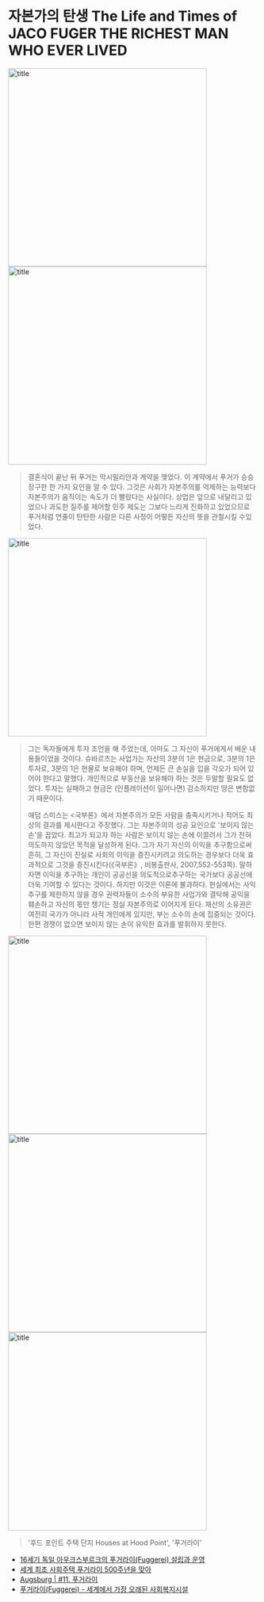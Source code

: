 자본가의 탄생 The Life and Times of JACO FUGER THE RICHEST MAN WHO EVER LIVED
=============================================================================
<img src="jacob_fugger/0.jpg" alt="title" width="400"/>

<img src="jacob_fugger/1.jpg" alt="title" width="400"/>

> 결혼식이 끝난 뒤 푸거는 막시밀리안과 계약을 맺었다. 이 계약에서 푸거가 승승장구한 한 가지 요인을 알 수 있다. 그것은 사회가 자본주의를 억제하는 능력보다 자본주의가 움직이는 속도가 더 빨랐다는 사실이다. 상업은 앞으로 내달리고 있었으나 과도한 질주를 제어할 민주 제도는 그보다 느리게 진화하고 있었으므로 푸거처럼 연줄이 탄탄한 사람은 다른 사정이 어떻든 자신의 뜻을 관철시킬 수있었다.

<img src="jacob_fugger/2.jpg" alt="title" width="400"/>

> 그는 독자들에게 투자 조언을 해 주었는데, 아마도 그 자신이 푸거에게서 배운 내용들이었을 것이다. 슈바르츠는 사업가는 자산의 3분의 1은 현금으로, 3분의 1은 투자로, 3분의 1은 현물로 보유해야 하며, 언제든 큰 손실을 입을 각오가 되어 있어야 한다고 말했다. 개인적으로 부동산을 보유해야 하는 것은 두말할 필요도 없었다. 투자는 실패하고 현금은 (인플레이션이 일어나면) 감소하지만 땅은 변함없기 때문이다.
>
> 애덤 스미스는 <국부론》에서 자본주의가 모든 사람을 충족시키거나 적어도 최상의 결과를 제시한다고 주장했다. 그는 자본주의의 성공 요인으로 '보이지 않는 손'을 꼽았다. 최고가 되고자 하는 사람은 보이지 않는 손에 이끌려서 그가 전혀 의도하지 않았던 목적을 달성하게 된다. 그가 자기 자신의 이익을 추구함으로써 흔히, 그 자신이 진실로 사회의 이익을 증진시키려고 의도하는 경우보다 더욱 효과적으로 그것을 증진시킨다(《국부론》, 비봉출판사, 2007,552-553쪽). 말하자면 이익을 추구하는 개인이 공공선을 의도적으로추구하는 국가보다 공공선에 더욱 기여할 수 있다는 것이다. 하지만 이것은 이론에 불과하다. 현실에서는 사익 추구를 제한하지 않을 경우 권력자들이 소수의 부유한 사업가와 결탁해 공익을 훼손하고 자신의 몫만 챙기는 정실 자본주의로 이어지게 된다. 재산의 소유권은 여전히 국가가 아니라 사적 개인에게 있지만, 부는 소수의 손에 집중되는 것이다. 한편 경쟁이 없으면 보이지 않는 손이 유익한 효과를 발휘하지 못한다.

<img src="jacob_fugger/3.jpg" alt="title" width="400"/> <img src="jacob_fugger/4.jpg" alt="title" width="400"/> <img src="jacob_fugger/5.jpg" alt="title" width="400"/>

> '후드 포인트 주택 단지 Houses at Hood Point', '푸거라이'
* [16세기 독일 아우크스부르크의 푸거라이(Fuggerei) 설립과 운영](https://www.kci.go.kr/kciportal/ci/sereArticleSearch/ciSereArtiView.kci?sereArticleSearchBean.artiId=ART001985657)
* [세계 최초 사회주택 푸거라이 500주년을 맞아](https://www.yeongnam.com/web/view.php?key=20210301010000122)
* [Augsburg | #11. 푸거라이](https://reisende.tistory.com/1265)
* [푸거라이(Fuggerei) - 세계에서 가장 오래된 사회복지시설](https://blog.naver.com/tnghcjstkdmg/221446242074)
